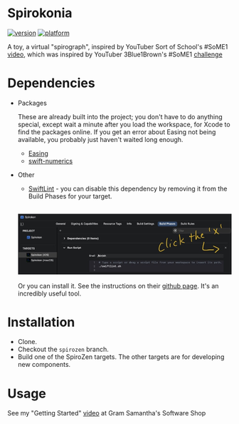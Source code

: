 # Spirokonia

[![version](https://img.shields.io/badge/version-v0.2-blue?style=plastic)](https://www.github.com/SaganRitual/Spirokonia)
[![platform](https://img.shields.io/badge/platform-ios%20%7C%20macos-lightgrey?style=plastic)](https://www.github.com/SaganRitual/Spirokonia)

A toy, a virtual "spirograph", inspired by YouTuber Sort of School's #SoME1
[video](https://youtu.be/n-e9C8g5x68), which was inspired by YouTuber 3Blue1Brown's #SoME1
[challenge](https://youtu.be/ojjzXyQCzso)

# Dependencies

* Packages

  These are already built into the project; you don't have to do anything special, except wait a
  minute after you load the workspace, for Xcode to find the packages online. If you get an error
  about Easing not being available, you probably just haven't waited long enough.

  * [Easing](https://github.com/manuelCarlos/Easing)
  * [swift-numerics](https://github.com/apple/swift-numerics)

* Other

  * [SwiftLint](https://github.com/realm/SwiftLint) - you can disable this dependency by removing
  it from the Build Phases for your target.
  
  &nbsp;
  <img src="./Spirokon/Shared/Doc/disable-swiftlint.jpg" width=600 />
  
  Or you can install it. See the instructions on their
  [github page](https://github.com/realm/SwiftLint). It's an incredibly useful tool.

# Installation

* Clone.
* Checkout the `spirozen` branch.
* Build one of the SpiroZen targets. The other targets are for developing new components.

# Usage

See my "Getting Started" [video](https://saganritual.github.io/spirozen-classic-getting-started/) at Gram Samantha's Software Shop
